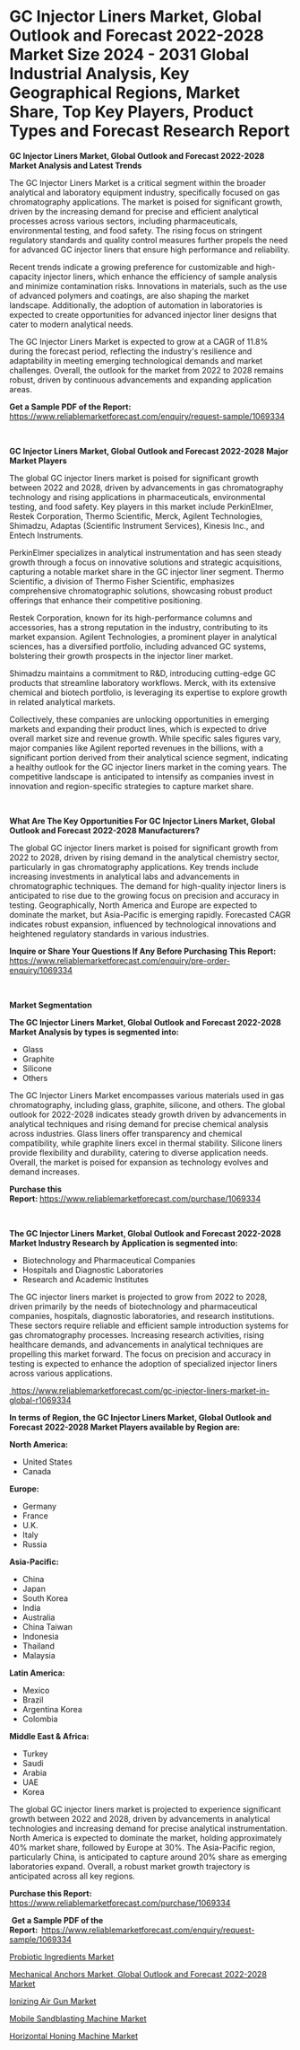 <p><h1>GC Injector Liners Market, Global Outlook and Forecast 2022-2028 Market Size 2024 - 2031 Global Industrial Analysis, Key Geographical Regions, Market Share, Top Key Players, Product Types and Forecast Research Report</h1></p><p><strong>GC Injector Liners Market, Global Outlook and Forecast 2022-2028 Market Analysis and Latest Trends</strong></p>
<p><p>The GC Injector Liners Market is a critical segment within the broader analytical and laboratory equipment industry, specifically focused on gas chromatography applications. The market is poised for significant growth, driven by the increasing demand for precise and efficient analytical processes across various sectors, including pharmaceuticals, environmental testing, and food safety. The rising focus on stringent regulatory standards and quality control measures further propels the need for advanced GC injector liners that ensure high performance and reliability.</p><p>Recent trends indicate a growing preference for customizable and high-capacity injector liners, which enhance the efficiency of sample analysis and minimize contamination risks. Innovations in materials, such as the use of advanced polymers and coatings, are also shaping the market landscape. Additionally, the adoption of automation in laboratories is expected to create opportunities for advanced injector liner designs that cater to modern analytical needs.</p><p>The GC Injector Liners Market is expected to grow at a CAGR of 11.8% during the forecast period, reflecting the industry's resilience and adaptability in meeting emerging technological demands and market challenges. Overall, the outlook for the market from 2022 to 2028 remains robust, driven by continuous advancements and expanding application areas.</p></p>
<p><strong>Get a Sample PDF of the Report:&nbsp;</strong> <a href="https://www.reliablemarketforecast.com/enquiry/request-sample/1069334">https://www.reliablemarketforecast.com/enquiry/request-sample/1069334</a></p>
<p>&nbsp;</p>
<p><strong>GC Injector Liners Market, Global Outlook and Forecast 2022-2028 Major Market Players</strong></p>
<p><p>The global GC injector liners market is poised for significant growth between 2022 and 2028, driven by advancements in gas chromatography technology and rising applications in pharmaceuticals, environmental testing, and food safety. Key players in this market include PerkinElmer, Restek Corporation, Thermo Scientific, Merck, Agilent Technologies, Shimadzu, Adaptas (Scientific Instrument Services), Kinesis Inc., and Entech Instruments.</p><p>PerkinElmer specializes in analytical instrumentation and has seen steady growth through a focus on innovative solutions and strategic acquisitions, capturing a notable market share in the GC injector liner segment. Thermo Scientific, a division of Thermo Fisher Scientific, emphasizes comprehensive chromatographic solutions, showcasing robust product offerings that enhance their competitive positioning.</p><p>Restek Corporation, known for its high-performance columns and accessories, has a strong reputation in the industry, contributing to its market expansion. Agilent Technologies, a prominent player in analytical sciences, has a diversified portfolio, including advanced GC systems, bolstering their growth prospects in the injector liner market.</p><p>Shimadzu maintains a commitment to R&D, introducing cutting-edge GC products that streamline laboratory workflows. Merck, with its extensive chemical and biotech portfolio, is leveraging its expertise to explore growth in related analytical markets.</p><p>Collectively, these companies are unlocking opportunities in emerging markets and expanding their product lines, which is expected to drive overall market size and revenue growth. While specific sales figures vary, major companies like Agilent reported revenues in the billions, with a significant portion derived from their analytical science segment, indicating a healthy outlook for the GC injector liners market in the coming years. The competitive landscape is anticipated to intensify as companies invest in innovation and region-specific strategies to capture market share.</p></p>
<p>&nbsp;</p>
<p><strong>What Are The Key Opportunities For GC Injector Liners Market, Global Outlook and Forecast 2022-2028 Manufacturers?</strong></p>
<p><p>The global GC injector liners market is poised for significant growth from 2022 to 2028, driven by rising demand in the analytical chemistry sector, particularly in gas chromatography applications. Key trends include increasing investments in analytical labs and advancements in chromatographic techniques. The demand for high-quality injector liners is anticipated to rise due to the growing focus on precision and accuracy in testing. Geographically, North America and Europe are expected to dominate the market, but Asia-Pacific is emerging rapidly. Forecasted CAGR indicates robust expansion, influenced by technological innovations and heightened regulatory standards in various industries.</p></p>
<p><strong>Inquire or Share Your Questions If Any Before Purchasing This Report:</strong> <a href="https://www.reliablemarketforecast.com/enquiry/pre-order-enquiry/1069334">https://www.reliablemarketforecast.com/enquiry/pre-order-enquiry/1069334</a></p>
<p>&nbsp;</p>
<p><strong>Market Segmentation</strong></p>
<p><strong>The GC Injector Liners Market, Global Outlook and Forecast 2022-2028 Market Analysis by types is segmented into:</strong></p>
<p><ul><li>Glass</li><li>Graphite</li><li>Silicone</li><li>Others</li></ul></p>
<p><p>The GC Injector Liners Market encompasses various materials used in gas chromatography, including glass, graphite, silicone, and others. The global outlook for 2022-2028 indicates steady growth driven by advancements in analytical techniques and rising demand for precise chemical analysis across industries. Glass liners offer transparency and chemical compatibility, while graphite liners excel in thermal stability. Silicone liners provide flexibility and durability, catering to diverse application needs. Overall, the market is poised for expansion as technology evolves and demand increases.</p></p>
<p><strong>Purchase this Report:&nbsp;</strong><a href="https://www.reliablemarketforecast.com/purchase/1069334">https://www.reliablemarketforecast.com/purchase/1069334</a></p>
<p>&nbsp;</p>
<p><strong>The GC Injector Liners Market, Global Outlook and Forecast 2022-2028 Market Industry Research by Application is segmented into:</strong></p>
<p><ul><li>Biotechnology and Pharmaceutical Companies</li><li>Hospitals and Diagnostic Laboratories</li><li>Research and Academic Institutes</li></ul></p>
<p><p>The GC injector liners market is projected to grow from 2022 to 2028, driven primarily by the needs of biotechnology and pharmaceutical companies, hospitals, diagnostic laboratories, and research institutions. These sectors require reliable and efficient sample introduction systems for gas chromatography processes. Increasing research activities, rising healthcare demands, and advancements in analytical techniques are propelling this market forward. The focus on precision and accuracy in testing is expected to enhance the adoption of specialized injector liners across various applications.</p></p>
<p><a href="https://www.reliablemarketforecast.com/gc-injector-liners-market-in-global-r1069334">&nbsp;https://www.reliablemarketforecast.com/gc-injector-liners-market-in-global-r1069334</a></p>
<p><strong>In terms of Region, the GC Injector Liners Market, Global Outlook and Forecast 2022-2028 Market Players available by Region are:</strong></p>
<p>
    <p> <strong> North America: </strong>
        <ul>
            <li>United States</li>
            <li>Canada</li>
        </ul>
        </p> 
    <p> <strong> Europe: </strong>
        <ul>
            <li>Germany</li>
            <li>France</li>
            <li>U.K.</li>
            <li>Italy</li>
            <li>Russia</li>
        </ul>
        </p> 
    <p> <strong> Asia-Pacific: </strong>
        <ul>
            <li>China</li>
            <li>Japan</li>
            <li>South Korea</li>
            <li>India</li>
            <li>Australia</li>
            <li>China Taiwan</li>
            <li>Indonesia</li>
            <li>Thailand</li>
            <li>Malaysia</li>
        </ul>
        </p> 
    <p> <strong> Latin America: </strong>
        <ul>
            <li>Mexico</li>
            <li>Brazil</li>
            <li>Argentina Korea</li>
            <li>Colombia</li>
        </ul>
        </p> 
    <p> <strong> Middle East & Africa: </strong>
        <ul>
            <li>Turkey</li>
            <li>Saudi</li>
            <li>Arabia</li>
            <li>UAE</li>
            <li>Korea</li>
        </ul>
    </p>
    </p>
<p><p>The global GC injector liners market is projected to experience significant growth between 2022 and 2028, driven by advancements in analytical technologies and increasing demand for precise analytical instrumentation. North America is expected to dominate the market, holding approximately 40% market share, followed by Europe at 30%. The Asia-Pacific region, particularly China, is anticipated to capture around 20% share as emerging laboratories expand. Overall, a robust market growth trajectory is anticipated across all key regions.</p></p>
<p><strong>Purchase this Report: </strong><a href="https://www.reliablemarketforecast.com/purchase/1069334">https://www.reliablemarketforecast.com/purchase/1069334</a></p>
<p>&nbsp;<strong>Get a Sample PDF of the Report:&nbsp;&nbsp;</strong><a href="https://www.reliablemarketforecast.com/enquiry/request-sample/1069334">https://www.reliablemarketforecast.com/enquiry/request-sample/1069334</a></p>
<p><strong></strong></p>
<p><p><a href="https://www.linkedin.com/pulse/in-depth-analysis-global-probiotic-ingredients-market-scope-j5qfc?trackingId=jeImCRZzQpCUKXZhG%2BjxWw%3D%3D">Probiotic Ingredients Market</a></p><p><a href="https://github.com/RichRobinson5/Market-Research-Report-List-6/blob/main/mechanical-anchors-market-global-outlook-and-forecast-2022-2028-market.md">Mechanical Anchors Market, Global Outlook and Forecast 2022-2028 Market</a></p><p><a href="https://www.linkedin.com/pulse/insights-ionizing-air-gun-market-share-competitive-landscape-ojmxe?trackingId=qPGGEvGcSXqbdgq%2Bk0TS3g%3D%3D">Ionizing Air Gun Market</a></p><p><a href="https://www.linkedin.com/pulse/global-mobile-sandblasting-machine-market-opportunities-zatie?trackingId=bf8sHZXpTPKg2FhRePBxiw%3D%3D">Mobile Sandblasting Machine Market</a></p><p><a href="https://www.linkedin.com/pulse/global-horizontal-honing-machine-market-size-trends-analysis-6ogle?trackingId=cK6mOVijSXeZjQMNXYREKQ%3D%3D">Horizontal Honing Machine Market</a></p></p>
